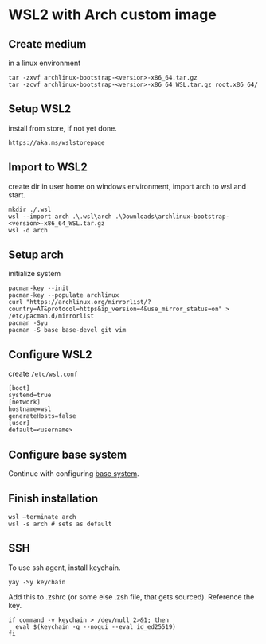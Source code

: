 <!-- markdownlint-disable MD013 -->
<!-- markdownlint-disable MD033 -->
<!-- markdownlint-disable MD046 -->

# WSL2 with Arch custom image

## Create medium

in a linux environment

```shell
tar -zxvf archlinux-bootstrap-<version>-x86_64.tar.gz
tar -zcvf archlinux-bootstrap-<version>-x86_64_WSL.tar.gz root.x86_64/
```

## Setup WSL2

install from store, if not yet done.

```shell
https://aka.ms/wslstorepage
```

## Import to WSL2

create dir in user home on windows environment, import arch to wsl and start.

```shell
mkdir ./.wsl
wsl --import arch .\.wsl\arch .\Downloads\archlinux-bootstrap-<version>-x86_64_WSL.tar.gz
wsl -d arch
```

## Setup arch

initialize system

```shell
pacman-key --init
pacman-key --populate archlinux
curl "https://archlinux.org/mirrorlist/?country=AT&protocol=https&ip_version=4&use_mirror_status=on" > /etc/pacman.d/mirrorlist
pacman -Syu
pacman -S base base-devel git vim
```

## Configure WSL2

create `/etc/wsl.conf`

```shell
[boot]
systemd=true
[network]
hostname=wsl
generateHosts=false
[user]
default=<username>
```

## Configure base system

Continue with configuring [base system](installation.md#configure-base-system).

## Finish installation

```shell
wsl —terminate arch
wsl -s arch # sets as default
```

## SSH

To use ssh agent, install keychain.

```shell
yay -Sy keychain
```

Add this to .zshrc (or some else .zsh file, that gets sourced). Reference the key.

```shell
if command -v keychain > /dev/null 2>&1; then
  eval $(keychain -q --nogui --eval id_ed25519)
fi
```
